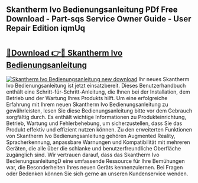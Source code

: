 ## Skantherm Ivo Bedienungsanleitung PDf Free Download - Part-sqs Service Owner Guide - User Repair Edition iqmUq

# <h2><a href="http://df3hsv.blite.top/?on=Skantherm+Ivo+Bedienungsanleitung">🔗Download 👉🔴 Skantherm Ivo Bedienungsanleitung</a></h2>

[![Skantherm Ivo Bedienungsanleitung new download](https://i.imgur.com/lujVjoI.png)](http://df3hsv.blite.top/?on=Skantherm+Ivo+Bedienungsanleitung)
Ihr neues Skantherm Ivo Bedienungsanleitung ist jetzt einsatzbereit. Dieses Benutzerhandbuch enthält eine Schritt-für-Schritt-Anleitung, die Ihnen bei der Installation, dem Betrieb und der Wartung Ihres Produkts hilft. Um eine erfolgreiche Erfahrung mit Ihrem neuen Skantherm Ivo Bedienungsanleitung zu gewährleisten, lesen Sie diese Bedienungsanleitung bitte vor dem Gebrauch sorgfältig durch. Es enthält wichtige Informationen zu Produkteinrichtung, Betrieb, Wartung und Fehlerbehebung, um sicherzustellen, dass Sie das Produkt effektiv und effizient nutzen können. Zu den erweiterten Funktionen von Skantherm Ivo Bedienungsanleitung gehören Augmented Reality, Spracherkennung, anpassbare Warnungen und Kompatibilität mit mehreren Geräten, die alle über die schlanke und benutzerfreundliche Oberfläche zugänglich sind. Wir vertrauen darauf, dass das Skantherm Ivo BedienungsanleitungD eine umfassende Ressource für Ihre Bemühungen war, die Besonderheiten Ihres neuen Geräts kennenzulernen. Bei Fragen oder Bedenken können Sie sich gerne an unseren Kundenservice wenden.
